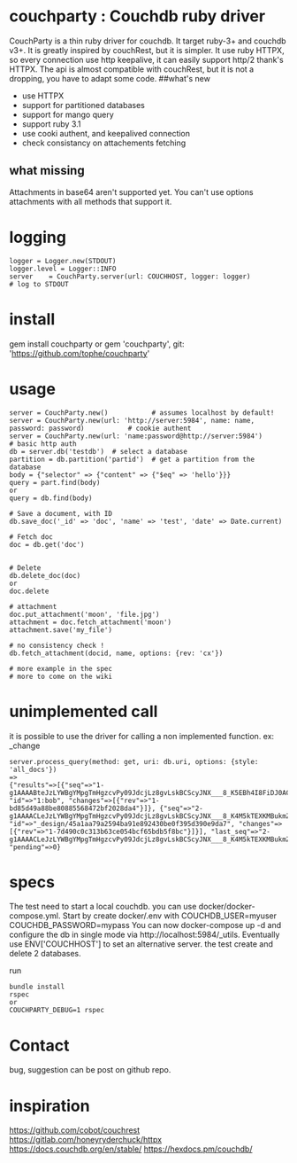 # couchparty : Couchdb ruby driver

CouchParty is a thin ruby driver for couchdb. It target ruby-3+ and couchdb v3+. It is greatly inspired by couchRest, but it is
simpler. It use ruby HTTPX, so every connection use http keepalive, it can easily support http/2 thank's HTTPX.
The api is almost compatible with couchRest, but it is not a dropping, you have to adapt some code.
##what's new
- use HTTPX
- support for partitioned databases
- support for mango query
- support ruby 3.1
- use cooki authent, and keepalived connection  
- check consistancy on attachements fetching

## what missing
Attachments in base64 aren't supported yet. You can't use options attachments with all methods that support it.

# logging
```
logger = Logger.new(STDOUT)
logger.level = Logger::INFO
server    = CouchParty.server(url: COUCHHOST, logger: logger)
# log to STDOUT
```

# install
gem install couchparty
or
gem 'couchparty', git: 'https://github.com/tophe/couchparty'

# usage
```
server = CouchParty.new()           # assumes localhost by default!
server = CouchParty.new(url: 'http://server:5984', name: name, password: password)           # cookie authent
server = CouchParty.new(url: 'name:password@http://server:5984')           # basic http auth
db = server.db('testdb')  # select a database
partition = db.partition('partid')  # get a partition from the database
body = {"selector" => {"content" => {"$eq" => 'hello'}}}
query = part.find(body)
or
query = db.find(body)

# Save a document, with ID
db.save_doc('_id' => 'doc', 'name' => 'test', 'date' => Date.current)

# Fetch doc
doc = db.get('doc')


# Delete
db.delete_doc(doc)
or 
doc.delete

# attachment
doc.put_attachment('moon', 'file.jpg')
attachment = doc.fetch_attachment('moon')
attachment.save('my_file')

# no consistency check !
db.fetch_attachment(docid, name, options: {rev: 'cx'})

# more example in the spec
# more to come on the wiki
```

# unimplemented call
it is possible to use the driver for calling a non implemented function.
ex: _change
```
server.process_query(method: get, uri: db.uri, options: {style: 'all_docs'})
=> 
{"results"=>[{"seq"=>"1-g1AAAABteJzLYWBgYMpgTmHgzcvPy09JdcjLz8gvLskBCScyJNX___8_K5EBh4I8FiDJ0ACk_oPUZTAnMuYCBdgNEw3MzI3N0fVkAQAMdCGm", "id"=>"1:bob", "changes"=>[{"rev"=>"1-bd85d49a88be80885568472bf2028da4"}]}, {"seq"=>"2-g1AAAACLeJzLYWBgYMpgTmHgzcvPy09JdcjLz8gvLskBCScyJNX___8_K4M5kTEXKMBukmZubmRoiK4Yh_Y8FiDJ0ACk_qOYYphoYGZubI6uJwsAK5Ep8Q", "id"=>"_design/45a1aa79a2594ba91e892430be0f395d390e9da7", "changes"=>[{"rev"=>"1-7d490c0c313b63ce054bcf65bdb5f8bc"}]}], "last_seq"=>"2-g1AAAACLeJzLYWBgYMpgTmHgzcvPy09JdcjLz8gvLskBCScyJNX___8_K4M5kTEXKMBukmZubmRoiK4Yh_Y8FiDJ0ACk_qOYYphoYGZubI6uJwsAK5Ep8Q", "pending"=>0}
```
# specs

The test need to start a local couchdb.
you can use docker/docker-compose.yml. Start by create docker/.env with
COUCHDB_USER=myuser
COUCHDB_PASSWORD=mypass
You can now docker-compose up -d and configure the db in single mode via http://localhost:5984/_utils.
Eventually use ENV['COUCHHOST'] to set an alternative server.
the test create and delete 2 databases.

run
```
bundle install
rspec
or
COUCHPARTY_DEBUG=1 rspec
```

# Contact
bug, suggestion can be post on github repo.




# inspiration
https://github.com/cobot/couchrest
https://gitlab.com/honeyryderchuck/httpx
https://docs.couchdb.org/en/stable/
https://hexdocs.pm/couchdb/

